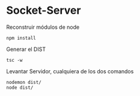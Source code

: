 # Socket-Server

Reconstruir módulos de node
````
npm install 
````

Generar el DIST
````
tsc -w
````

Levantar Servidor, cualquiera de los dos comandos
````
nodemon dist/
node dist/
````

